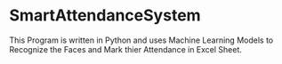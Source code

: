 # SmartAttendanceSystem
This Program is written in Python and uses Machine Learning Models to Recognize the Faces and Mark thier Attendance in Excel Sheet.
